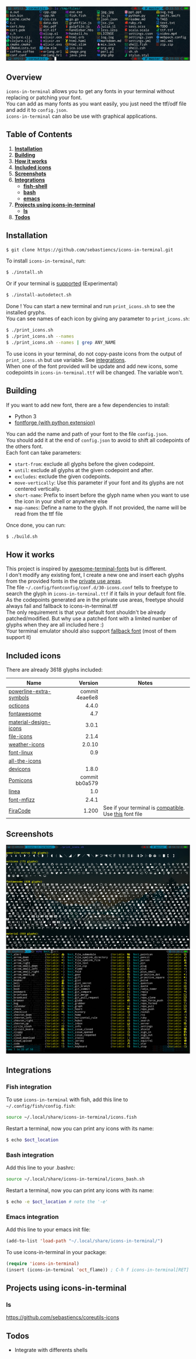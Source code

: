 ![ls](image/ls.jpg)

## Overview

`icons-in-terminal` allows you to get any fonts in your terminal without replacing or patching your font.  
You can add as many fonts as you want easily, you just need the ttf/odf file and add it to `config.json`.  
`icons-in-terminal` can also be use with graphical applications.  

## Table of Contents

1. [**Installation**](#installation)  
2. [**Building**](#building)  
3. [**How it works**](#how-it-works)  
4. [**Included icons**](#included-icons)  
5. [**Screenshots**](#screenshots)  
6. [**Integrations**](#integrations)  
    * [**fish-shell**](#fish-integration)  
    * [**bash**](#bash-integration)  
    * [**emacs**](#emacs-integration)  
7. [**Projects using icons-in-terminal**](#projects-using-icons-in-terminal)  
    * [**ls**](#ls)  
8. [**Todos**](#todos)  

## Installation

```bash
$ git clone https://github.com/sebastiencs/icons-in-terminal.git
```

To install `icons-in-terminal`, run:  
```bash
$ ./install.sh  
```
Or if your terminal is [supported](https://github.com/sebastiencs/icons-in-terminal/issues/1) (Experimental)
```bash
$ ./install-autodetect.sh 
```
Done ! You can start a new terminal and run `print_icons.sh` to see the installed gryphs.  
You can see names of each icon by giving any parameter to `print_icons.sh`:  
```bash
$ ./print_icons.sh
$ ./print_icons.sh --names
$ ./print_icons.sh --names | grep ANY_NAME
```
To use icons in your terminal, do not copy-paste icons from the output of `print_icons.sh` but use variable. See [integrations](#integrations).  
When one of the font provided will be update and add new icons, some codepoints in `icons-in-terminal.ttf` will be changed. The variable won't.  

## Building

If you want to add new font, there are a few dependencies to install:  

- Python 3
- [fontforge (with python extension)](https://fontforge.github.io)

You can add the name and path of your font to the file `config.json`.  
You should add it at the end of `config.json` to avoid to shift all codepoints of the others font.  
Each font can take parameters:  
- `start-from`: exclude all glyphs before the given codepoint.
- `until`: exclude all glyphs at the given codepoint and after.
- `excludes`: exclude the given codepoints.
- `move-vertically`: Use this parameter if your font and its glyphs are not centered vertically.
- `short-name`: Prefix to insert before the glyph name when you want to use the icon in your shell or anywhere else
- `map-names`: Define a name to the glyph. If not provided, the name will be read from the ttf file

Once done, you can run:  
```bash
$ ./build.sh
```
## How it works

This project is inspired by [awesome-terminal-fonts](https://github.com/gabrielelana/awesome-terminal-fonts) but is different.  
I don't modify any existing font, I create a new one and insert each glyphs from the provided fonts in the [private use areas](https://en.wikipedia.org/wiki/Private_Use_Areas).  
The file `~/.config/fontconfig/conf.d/30-icons.conf` tells to freetype to search the glyph in `icons-in-terminal.ttf` if it fails in your default font file. As the codepoints generated are in the private use areas, freetype should always fail and fallback to icons-in-terminal.ttf  
The only requirement is that your default font shouldn't be already patched/modified. But why use a patched font with a limited number of glyphs when they are all included here :)  
Your terminal emulator should also support [fallback font](https://en.wikipedia.org/wiki/Fallback_font) (most of them support it)  

## Included icons

There are already 3618 glyphs included:  

| Name                                                                             | Version        | Notes |
| ---------------------------------------------------------------------------------|---------------:|--------|
| [powerline-extra-symbols](https://github.com/ryanoasis/powerline-extra-symbols)  | commit 4eae6e8 | |
| [octicons](https://octicons.github.com/)                                         | 4.4.0          | |
| [fontawesome](http://fontawesome.io/)                                            | 4.7            | |
| [material-design-icons](https://github.com/google/material-design-icons)         | 3.0.1          | |
| [file-icons](https://atom.io/packages/file-icons)                                | 2.1.4          | |
| [weather-icons](https://erikflowers.github.io/weather-icons/)                    | 2.0.10         | |
| [font-linux](https://github.com/Lukas-W/font-linux)                              | 0.9            | |
| [all-the-icons](https://github.com/domtronn/all-the-icons.el)                    |                | |
| [devicons](https://github.com/vorillaz/devicons)                                 | 1.8.0          | |
| [Pomicons](https://github.com/gabrielelana/pomicons)                             | commit bb0a579 | |
| [linea](http://linea.io/)                                                        | 1.0            | |
| [font-mfizz](https://github.com/fizzed/font-mfizz)                               | 2.4.1          | |
| [FiraCode](https://github.com/tonsky/FiraCode)                                   | 1.200          | See if your terminal is [compatible](https://github.com/tonsky/FiraCode#terminal-support). Use [this](https://github.com/tonsky/FiraCode/issues/211#issuecomment-239058632) font file  |

## Screenshots

![Screenshot the included icons](image/icons.jpg)
![Screenshot with fish](image/icons-fish.jpg)

## Integrations

### Fish integration

To use `icons-in-terminal` with fish, add this line to `~/.config/fish/config.fish`:  
```bash
source ~/.local/share/icons-in-terminal/icons.fish
```
Restart a terminal, now you can print any icons with its name:  
```bash
$ echo $oct_location
```

### Bash integration

Add this line to your .bashrc:  
```bash
source ~/.local/share/icons-in-terminal/icons_bash.sh
```
Restart a terminal, now you can print any icons with its name:  
```bash
$ echo -e $oct_location # note the '-e'
```

### Emacs integration

Add this line to your emacs init file:
```el
(add-to-list 'load-path "~/.local/share/icons-in-terminal/")
```
To use icons-in-terminal in your package:
```el
(require 'icons-in-terminal)
(insert (icons-in-terminal 'oct_flame)) ; C-h f icons-in-terminal[RET] for more info
```

## Projects using icons-in-terminal

### ls

https://github.com/sebastiencs/coreutils-icons

## Todos

- Integrate with differents shells
